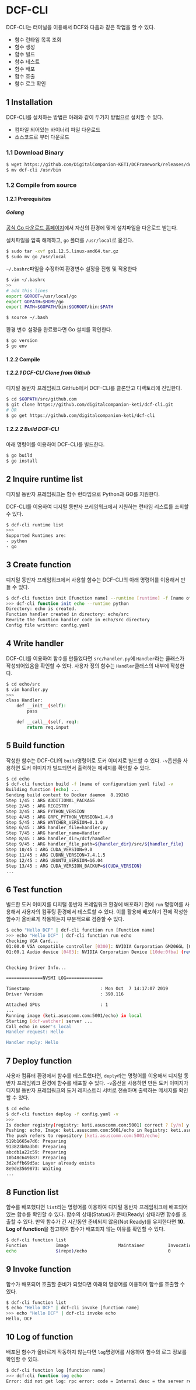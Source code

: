 # DCF-CLI

DCF-CLI는 터미널을 이용해서 DCF와 다음과 같은 작업을 할 수 있다.

- 함수 런타임 목록 조회
- 함수 생성
- 함수 빌드
- 함수 테스트
- 함수 배포
- 함수 호출
- 함수 로그 확인

## 1 Installation

DCF-CLI를 설치하는 방법은 아래와 같이 두가지 방법으로 설치할 수 있다.

- 컴파일 되어있는 바이너리 파일 다운로드
- 소스코드로 부터 다운로드

### 1.1 Download Binary

```bash
$ wget https://github.com/DigitalCompanion-KETI/DCFramework/releases/download/v1.0.0/dcf-cli
$ mv dcf-cli /usr/bin
```

### 1.2 Compile from source

#### 1.2.1 Prerequisites

##### Golang

[공식 Go 다운로드 홈페이지](https://golang.org/doc/install)에서 자신의 환경에 맞게 설치파일을 다운로드 받는다.

설치파일을 압축 해제하고, `go` 폴더를 `/usr/local`로 옮긴다.

```bash
$ sudo tar -xvf go1.12.5.linux-amd64.tar.gz
$ sudo mv go /usr/local
```

`~/.bashrc`파일을 수정하여 환경변수 설정을 진행 및 적용한다

```bash
$ vim ~/.bashrc
>>
# add this lines
export GOROOT=/usr/local/go
export GOPATH=$HOME/go
export PATH=$GOPATH/bin:$GOROOT/bin:$PATH

$ source ~/.bash
```

환경 변수 설정을 완료했다면 Go 설치를 확인한다.

```bash
$ go version
$ go env
```

#### 1.2.2 Compile

##### 1.2.2.1 DCF-CLI Clone from Github

디지털 동반자 프레임워크 GitHub에서 DCF-CLI를 클론받고 디렉토리에 진입한다.

```bash
$ cd $GOPATH/src/github.com
$ git clone https://github.com/digitalcompanion-keti/dcf-cli.git
# OR
$ go get https://github.com/digitalcompanion-keti/dcf-cli
```

##### 1.2.2.2 Build DCF-CLI

아래 명령어를 이용하여 DCF-CLI를 빌드한다.

```bash
$ go build
$ go install
```

## 2 Inquire runtime list

디지털 동반자 프레임워크는 함수 런타임으로 Python과 GO를 지원한다. 

DCF-CLI를 이용하여 디지털 동반자 프레임워크에서 지원하는 런타임 리스트를 조회할 수 있다.

```bash
$ dcf-cli runtime list
>>>
Supported Runtimes are:
- python
- go
```

## 3 Create function

디지털 동반자 프레임워크에서 사용할 함수는 DCF-CLI의 아래 명령어를 이용해서 만들 수 있다. 

```bash
$ dcf-cli function init [function name] --runtime [runtime] -f [name of configuration yaml file. default name is config.yaml] --gateway [dcf gateway address]
>>> dcf-cli function init echo --runtime python
Directory: echo is created.
Function handler created in directory: echo/src
Rewrite the function handler code in echo/src directory
Config file written: config.yaml
```

## 4 Write handler

DCF-CLI를 이용하여 함수를 만들었다면 `src/handler.py`에  `Handler`라는 클래스가 작성되어있음을 확인할 수 있다. 사용자 정의 함수는 `Handler`클래스의 내부에 작성한다.

```bash
$ cd echo/src
$ vim handler.py
>>>
class Handler:
    def __init__(self):
        pass

    def __call__(self, req):
        return req.input
```

## 5 Build function

작성한 함수는 DCF-CLI의 `build`명령어로 도커 이미지로 빌드할 수 있다. `-v`옵션을 사용하면 도커 이미지가 빌드되면서 출력하는 메세지를 확인할 수 있다.

```bash
$ cd echo
$ dcf-cli function build -f [name of configuration yaml file] -v
Building function (echo) ...
Sending build context to Docker daemon  8.192kB
Step 1/45 : ARG ADDITIONAL_PACKAGE
Step 2/45 : ARG REGISTRY
Step 3/45 : ARG PYTHON_VERSION
Step 4/45 : ARG GRPC_PYTHON_VERSION=1.4.0
Step 5/45 : ARG WATCHER_VERSION=0.1.0
Step 6/45 : ARG handler_file=handler.py
Step 7/45 : ARG handler_name=Handler
Step 8/45 : ARG handler_dir=/dcf/handler
Step 9/45 : ARG handler_file_path=${handler_dir}/src/${handler_file}
Step 10/45 : ARG CUDA_VERSION=9.0
Step 11/45 : ARG CUDNN_VERSION=7.4.1.5
Step 12/45 : ARG UBUNTU_VERSION=16.04
Step 13/45 : ARG CUDA_VERSION_BACKUP=${CUDA_VERSION}
...
```

## 6 Test function

빌드한 도커 이미지를 디지털 동반자 프레임워크 환경에 배포하기 전에 `run` 명령어를 사용해서 사용자의 컴퓨팅 환경에서  테스트할 수 있다. 이를 활용해 배포하기 전에 작성한 함수가 올바르게 작동하는지 부분적으로 검증할 수 있다.

```bash
$ echo "Hello DCF" | dcf-cli function run [Function name]
>>> echo "Hello DCF" | dcf-cli function run echo
Checking VGA Card...
01:00.0 VGA compatible controller [0300]: NVIDIA Corporation GM206GL [Quadro M2000] [10de:1430] (rev a1)
01:00.1 Audio device [0403]: NVIDIA Corporation Device [10de:0fba] (rev a1)


Checking Driver Info...

==============NVSMI LOG==============

Timestamp                           : Mon Oct  7 14:17:07 2019
Driver Version                      : 390.116

Attached GPUs                       : 1
...
Running image (keti.asuscomm.com:5001/echo) in local
Starting [dcf-watcher] server ...
Call echo in user's local
Handler request: Hello

Handler reply: Hello
```

## 7 Deploy function

사용자 컴퓨터 환경에서 함수를 테스트했다면, `deply`라는 명령어를 이용해서 디지털 동반자 프레임워크 환경에 함수를 배포할 수 있다. `-v`옵션을 사용하면 만든 도커 이미지가 디지털 동반자 프레임워크의 도커 레지스트리 서버로 전송하며 출력하는 메세지를 확인할 수 있다.

```bash
$ cd echo
$ dcf-cli function deploy -f config.yaml -v
>>>
Is docker registry(registry: keti.asuscomm.com:5001) correct ? [y/n] y
Pushing: echo, Image: keti.asuscomm.com:5001/echo in Registry: keti.asuscomm.com:5001 ...
The push refers to repository [keti.asuscomm.com:5001/echo]
519b1665e7d6: Preparing 
913823b0a3b0: Preparing 
abcdb1a22c59: Preparing 
10b48c649b87: Preparing 
3d2effb69d5a: Layer already exists 
8e9de3569873: Waiting 
...
```

## 8 Function list

함수를 배포했다면 `list`라는 명령어를 이용하여 디지털 동반자 프레임워크에 배포되어있는 함수를 확인할 수 있다. 함수의 상태(Status)가 준비(Ready) 상태라면 함수를 호출할 수 있다. 만약 함수가 긴 시간동안 준비되지 않음(Not Ready)를 유지한다면 **10. Log of function**을 참고하여 함수가 배포되지 않는 이유를 확인할 수 있다.

```bash
$ dcf-cli function list
Function           Image                   Maintainer         Invocations    Replicas      Status        Description                             
echo               $(repo)/echo                               0             1             Ready 
```

## 9 Invoke function

함수가 배포되어 호출할 준비가 되었다면 아래의 명령어를 이용하여 함수를 호출할 수 있다.

```bash
$ dcf-cli function list
$ echo "Hello DCF" | dcf-cli invoke [function name]
>>> echo "Hello DCF" | dcf-cli invoke echo
Hello, DCF
```

## 10 Log of function

배포된 함수가 올바르게 작동하지 않는다면 `log`명령어를 사용하여 함수의 로그 정보를 확인할 수 있다.

```bash
$ dcf-cli function log [function name]
>>> dcf-cli function log echo
Error: did not get log: rpc error: code = Internal desc = the server rejected our request for an unknown reason (get pods echo-77446d455f-kpqlc)
```
